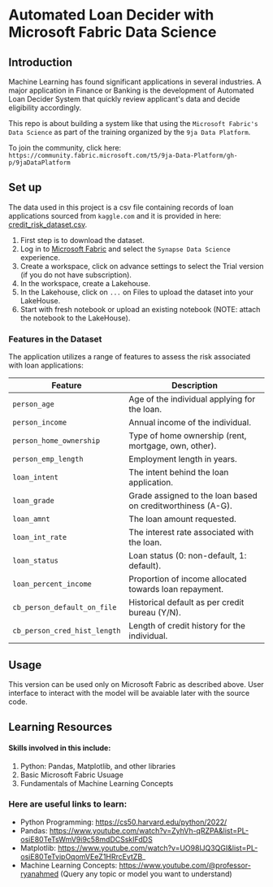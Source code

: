 # Automated Loan Decider with Microsoft Fabric Data Science

## Introduction

Machine Learning has found significant applications in several industries. A major application in Finance or Banking is the
development of Automated Loan Decider System that quickly review applicant's data and decide eligibility accordingly.

This repo is about building a system like that using the `Microsoft Fabric's Data Science` as part of the training
organized by the `9ja Data Platform`.

To join the community, click here: `https://community.fabric.microsoft.com/t5/9ja-Data-Platform/gh-p/9jaDataPlatform`

## Set up

The data used in this project is a csv file containing records of loan applications sourced from `kaggle.com` and it is provided
in here: [credit_risk_dataset.csv](dataset/credit_risk_dataset.csv).

1. First step is to download the dataset.
2. Log in to [Microsoft Fabric](app.fabric.microsoft.com) and select the `Synapse Data Science` experience.
3. Create a workspace, click on advance settings to select the Trial version (if you do not have subscription).
4. In the workspace, create a Lakehouse.
5. In the Lakehouse, click on `...` on Files to upload the dataset into your LakeHouse.
6. Start with fresh notebook or upload an existing notebook (NOTE: attach the notebook to the LakeHouse).

### Features in the Dataset

The application utilizes a range of features to assess the risk associated with loan applications:

| Feature | Description |
|---------|-------------|
| `person_age` | Age of the individual applying for the loan. |
| `person_income` | Annual income of the individual. |
| `person_home_ownership` | Type of home ownership (rent, mortgage, own, other). |
| `person_emp_length` | Employment length in years. |
| `loan_intent` | The intent behind the loan application. |
| `loan_grade` | Grade assigned to the loan based on creditworthiness (A-G). |
| `loan_amnt` | The loan amount requested. |
| `loan_int_rate` | The interest rate associated with the loan. |
| `loan_status` | Loan status (0: non-default, 1: default). |
| `loan_percent_income` | Proportion of income allocated towards loan repayment. |
| `cb_person_default_on_file` | Historical default as per credit bureau (Y/N). |
| `cb_person_cred_hist_length` | Length of credit history for the individual. |

## Usage

This version can be used only on Microsoft Fabric as described above.
User interface to interact with the model will be avaiable later with the source code.

## Learning Resources

#### Skills involved in this include:

1. Python: Pandas, Matplotlib, and other libraries
2. Basic Microsoft Fabric Usuage
3. Fundamentals of Machine Learning Concepts

### Here are useful links to learn:
- Python Programming: https://cs50.harvard.edu/python/2022/
- Pandas: https://www.youtube.com/watch?v=ZyhVh-qRZPA&list=PL-osiE80TeTsWmV9i9c58mdDCSskIFdDS
- Matplotlib: https://www.youtube.com/watch?v=UO98lJQ3QGI&list=PL-osiE80TeTvipOqomVEeZ1HRrcEvtZB_
- Machine Learning Concepts: https://www.youtube.com/@professor-ryanahmed (Query any topic or model you want to understand)
